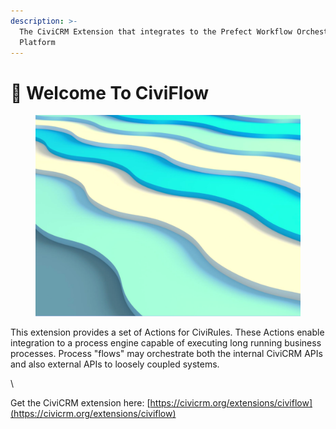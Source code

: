 ```yaml
---
description: >-
  The CiviCRM Extension that integrates to the Prefect Workflow Orchestration
  Platform
---
```


# 👋 Welcome To CiviFlow

<figure><img src=".gitbook/assets/River meets the sea.png" alt=""><figcaption></figcaption></figure>

This extension provides a set of Actions for CiviRules. These Actions enable integration to a process engine capable of executing long running business processes. Process "flows" may orchestrate both the internal CiviCRM APIs and also external APIs to loosely coupled systems.

\


Get the CiviCRM extension here: [https://civicrm.org/extensions/civiflow](https://civicrm.org/extensions/civiflow)



